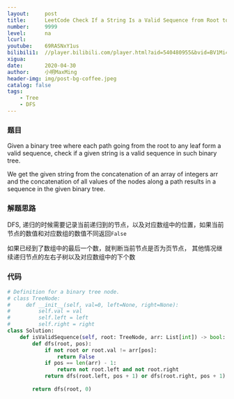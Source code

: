 ```yaml
---
layout:     post
title:      LeetCode Check If a String Is a Valid Sequence from Root to Leaves Path in a Binary Tree (Python)
number:     9999
level:      na
lcurl:      
youtube:    69RASNxY1us
bilibili1:  //player.bilibili.com/player.html?aid=540480955&bvid=BV1Mi4y1b7Yj&cid=185153400&page=1
xigua:      
date:       2020-04-30
author:     小明MaxMing
header-img: img/post-bg-coffee.jpeg
catalog: false
tags:
    - Tree
    - DFS
---
```


### 题目

Given a binary tree where each path going from the root to any leaf form a valid sequence, check if a given string is a valid sequence in such binary tree. 

We get the given string from the concatenation of an array of integers arr and the concatenation of all values of the nodes along a path results in a sequence in the given binary tree.

### 解题思路

DFS, 递归的时候需要记录当前递归到的节点，以及对应数组中的位置，如果当前节点的数值和对应数组的数值不同返回`False`

如果已经到了数组中的最后一个数，就判断当前节点是否为页节点， 其他情况继续递归节点的左右子树以及对应数组中的下个数

### 代码
```python
# Definition for a binary tree node.
# class TreeNode:
#     def __init__(self, val=0, left=None, right=None):
#         self.val = val
#         self.left = left
#         self.right = right
class Solution:
    def isValidSequence(self, root: TreeNode, arr: List[int]) -> bool:
        def dfs(root, pos):
            if not root or root.val != arr[pos]:
                return False
            if pos == len(arr) - 1:
                return not root.left and not root.right
            return dfs(root.left, pos + 1) or dfs(root.right, pos + 1)
        
        return dfs(root, 0)
```
